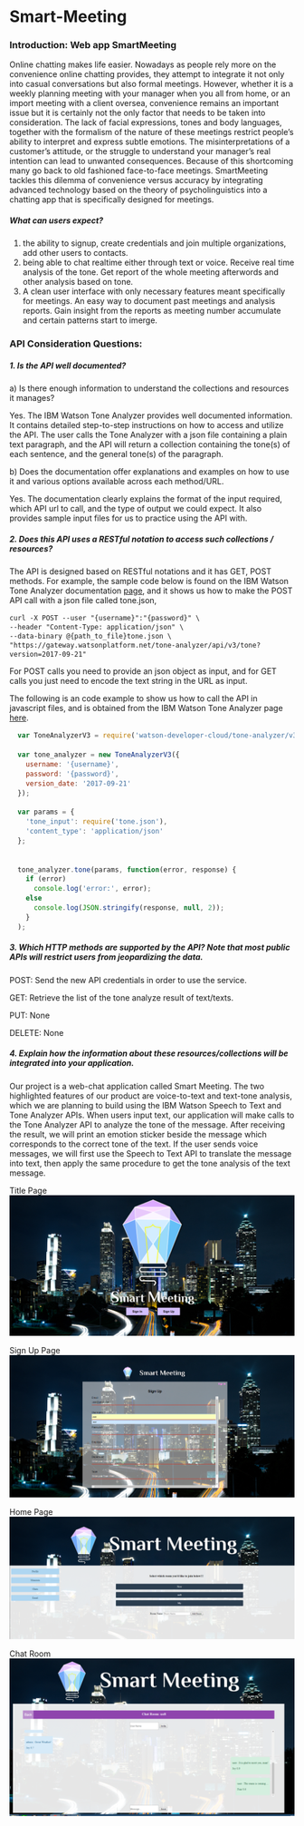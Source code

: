 # Smart-Meeting


### Introduction: Web app SmartMeeting
Online chatting makes life easier. Nowadays as people rely more on the convenience online chatting provides, they attempt to integrate it not only into casual conversations but also formal meetings. However, whether it is a weekly planning meeting with your manager when you all from home, or an import meeting with a client oversea, convenience remains an important issue but it is certainly not the only factor that needs to be taken into consideration. The lack of facial expressions, tones and body languages, together with the formalism of the nature of these meetings restrict people’s ability to interpret and express subtle emotions. The misinterpretations of a customer’s attitude, or the struggle to understand your manager’s real intention can lead to unwanted consequences. Because of this shortcoming many go back to old fashioned face-to-face meetings. SmartMeeting tackles this dilemma of convenience versus accuracy by integrating advanced technology based on the theory of psycholinguistics into a chatting app that is specifically designed for meetings. 

##### What can users expect?
1. the ability to signup, create credentials and join multiple organizations, add other users to contacts.
2. being able to chat realtime either through text or voice. Receive real time analysis of the tone. Get report of the whole meeting afterwords and other analysis based on tone.
3. A clean user interface with only necessary features meant specifically for meetings. An easy way to document past meetings and analysis reports. Gain insight from the reports as meeting number accumulate and certain patterns start to imerge. 

### API Consideration Questions:

##### 1. Is the API well documented?

a) Is there enough information to understand the collections and resources it manages?
  
Yes. The IBM Watson Tone Analyzer provides well documented information. It contains detailed step-to-step instructions 
on how to access and utilize the API. The user calls the Tone Analyzer with a json file containing a plain text paragraph, 
and the API will return a collection containing the tone(s) of each sentence, and the general tone(s) of the paragraph. 
         
b) Does the documentation offer explanations and examples on how to use it and various options available across each 
   method/URL.
     
Yes. The documentation clearly explains the format of the input required, which API url to call, and the type of output we could expect. It also provides sample input files for us to practice using the API with. 

##### 2. Does this API uses a RESTful notation to access such collections / resources? 

The API is designed based on RESTful notations and it has GET, POST methods. For example, the sample code below is found on the IBM Watson Tone Analyzer documentation [page](https://console.bluemix.net/docs/services/tone-analyzer/getting-started.html#getting-started-tutorial), and it shows us how to make the POST API call with a json file called tone.json, 

```
curl -X POST --user "{username}":"{password}" \
--header "Content-Type: application/json" \
--data-binary @{path_to_file}tone.json \
"https://gateway.watsonplatform.net/tone-analyzer/api/v3/tone?version=2017-09-21"
```

For POST calls you need to provide an json object as input, and for GET calls you just need to encode the text string in the URL as input. 


The following is an code example to show us how to call the API in javascript files, and is obtained from the IBM Watson Tone Analyzer page [here](https://www.ibm.com/watson/developercloud/tone-analyzer/api/v3/?node#error-handling).
   
  ```javascript  
 	var ToneAnalyzerV3 = require('watson-developer-cloud/tone-analyzer/v3');

	var tone_analyzer = new ToneAnalyzerV3({
	  username: '{username}',
	  password: '{password}',
	  version_date: '2017-09-21'
	});

	var params = {
	  'tone_input': require('tone.json'),
	  'content_type': 'application/json'
	};


	tone_analyzer.tone(params, function(error, response) {
	  if (error)
	    console.log('error:', error);
	  else
	    console.log(JSON.stringify(response, null, 2));
	  }
	);   
```

##### 3. Which HTTP methods are supported by the API? Note that most public APIs will restrict users from jeopardizing the data.

POST: Send the new API credentials in order to use the service.

GET: Retrieve the list of the tone analyze result of text/texts.

PUT: None

DELETE: None
  
##### 4. Explain how the information about these resources/collections will be integrated into your application.

Our project is a web-chat application called Smart Meeting. The two highlighted features of our product are voice-to-text and text-tone analysis, which we are planning to build using the IBM Watson Speech to Text and Tone Analyzer APIs. When users input text, our application will make calls to the Tone Analyzer API to analyze the tone of the message. After receiving the result, we will print an emotion sticker beside the message which corresponds to the correct tone of the text. If the user sends voice messages, we will first use the Speech to Text API to translate the message into text, then apply the same procedure to get the tone analysis of the text message. 



Title Page
[![html light](https://github.com/kokonattuDream/Smart-Meeting/blob/master/Pictures/TitlePage.png)](https://github.com/kokonattuDream/Smart-Meeting/blob/master/Pictures/TitlePage.png)

Sign Up Page
[![html light](https://github.com/kokonattuDream/Smart-Meeting/blob/master/Pictures/SignUp.png)](https://github.com/kokonattuDream/Smart-Meeting/blob/master/Pictures/SignUp.png)

Home Page
[![html light](https://github.com/kokonattuDream/Smart-Meeting/blob/master/Pictures/HomePage.png)](https://github.com/kokonattuDream/Smart-Meeting/blob/master/Pictures/HomePage.png)

Chat Room
[![html light](https://github.com/kokonattuDream/Smart-Meeting/blob/master/Pictures/ChatRoom.png)](https://github.com/kokonattuDream/Smart-Meeting/blob/master/Pictures/ChatRoom.png)




  
